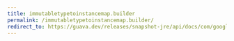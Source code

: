 ```yaml
---
title: immutabletypetoinstancemap.builder
permalink: /immutabletypetoinstancemap.builder/
redirect_to: https://guava.dev/releases/snapshot-jre/api/docs/com/google/common/reflect/ImmutableTypeToInstanceMap.Builder.html
---
```

